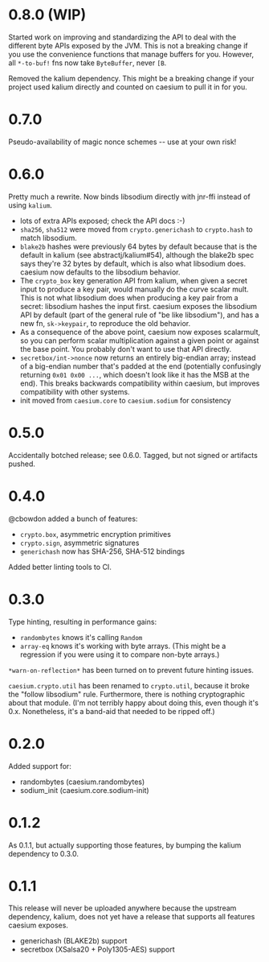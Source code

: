 # 0.8.0 (WIP)

Started work on improving and standardizing the API to deal with the
different byte APIs exposed by the JVM. This is not a breaking change
if you use the convenience functions that manage buffers for
you. However, all `*-to-buf!` fns now take `ByteBuffer`, never `[B`.

Removed the kalium dependency. This might be a breaking change if your project
used kalium directly and counted on caesium to pull it in for you.

# 0.7.0

Pseudo-availability of magic nonce schemes -- use at your own risk!

# 0.6.0

Pretty much a rewrite. Now binds libsodium directly with jnr-ffi instead of
using `kalium`.

* lots of extra APIs exposed; check the API docs :-)
* `sha256`, `sha512` were moved from `crypto.generichash` to `crypto.hash`
  to match libsodium.
* `blake2b` hashes were previously 64 bytes by default because that is the
  default in kalium (see abstractj/kalium#54), although the blake2b spec says
  they're 32 bytes by default, which is also what libsodium does. caesium now
  defaults to the libsodium behavior.
* The `crypto_box` key generation API from kalium, when given a secret input
  to produce a key pair, would manually do the curve scalar mult. This is not
  what libsodium does when producing a key pair from a secret: libsodium
  hashes the input first. caesium exposes the libsodium API by default (part
  of the general rule of "be like libsodium"), and has a new fn,
  `sk->keypair`, to reproduce the old behavior.
* As a consequence of the above point, caesium now exposes scalarmult, so you
  can perform scalar multiplication against a given point or against the base
  point. You probably don't want to use that API directly.
* `secretbox/int->nonce` now returns an entirely big-endian array; instead of
  a big-endian number that's padded at the end (potentially confusingly
  returning `0x01 0x00 ...`, which doesn't look like it has the MSB at the
  end). This breaks backwards compatibility within caesium, but improves
  compatibility with other systems.
* init moved from `caesium.core` to `caesium.sodium` for consistency

# 0.5.0

Accidentally botched release; see 0.6.0. Tagged, but not signed or artifacts
pushed.

# 0.4.0

@cbowdon added a bunch of features:

- `crypto.box`, asymmetric encryption primitives
- `crypto.sign`, asymmetric signatures
- `generichash` now has SHA-256, SHA-512 bindings

Added better linting tools to CI.

# 0.3.0

Type hinting, resulting in performance gains:

- `randombytes` knows it's calling `Random`
- `array-eq` knows it's working with byte arrays. (This might be a
  regression if you were using it to compare non-byte arrays.)

`*warn-on-reflection*` has been turned on to prevent future hinting
issues.

`caesium.crypto.util` has been renamed to `crypto.util`, because it
broke the "follow libsodium" rule. Furthermore, there is nothing
cryptographic about that module. (I'm not terribly happy about doing
this, even though it's 0.x. Nonetheless, it's a band-aid that needed
to be ripped off.)

# 0.2.0

Added support for:

- randombytes (caesium.randombytes)
- sodium_init (caesium.core.sodium-init)

# 0.1.2

As 0.1.1, but actually supporting those features, by bumping the
kalium dependency to 0.3.0.

# 0.1.1

This release will never be uploaded anywhere because the upstream
dependency, kalium, does not yet have a release that supports all
features caesium exposes.

- generichash (BLAKE2b) support
- secretbox (XSalsa20 + Poly1305-AES) support
